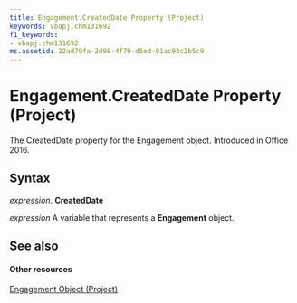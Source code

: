 ```yaml
---
title: Engagement.CreatedDate Property (Project)
keywords: vbapj.chm131692
f1_keywords:
- vbapj.chm131692
ms.assetid: 22ad79fa-2d98-4f79-d5ed-91ac93c2b5c9
---
```



# Engagement.CreatedDate Property (Project)

The CreatedDate property for the Engagement object. Introduced in Office 2016.


## Syntax

 _expression_. **CreatedDate**

 _expression_ A variable that represents a **Engagement** object.


## See also


#### Other resources


[Engagement Object (Project)](engagement-object-project.md)

